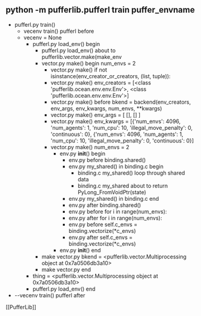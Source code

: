## python -m pufferlib.pufferl train puffer_envname
- pufferl.py train()
  - vecenv train() pufferl before
  - vecenv = None
    - pufferl.py load_env() begin
      - pufferl.py load_env() about to pufferlib.vector.make(make_env
      - vector.py make() begin num_envs = 2
        - vector.py make() if not isinstance(env_creator_or_creators, (list, tuple)):
        - vector.py make() env_creators = [<class 'pufferlib.ocean.env.env.Env'>, <class 'pufferlib.ocean.env.env.Env'>]
        - vector.py make() before bkend = backend(env_creators, env_args, env_kwargs, num_envs, **kwargs)
        - vector.py make() env_args = [ [], [] ]
        - vector.py make() env_kwargs = [{'num_envs': 4096, 'num_agents': 1, 'num_cpu': 10, 'illegal_move_penalty': 0, 'continuous': 0}, {'num_envs': 4096, 'num_agents': 1, 'num_cpu': 10, 'illegal_move_penalty': 0, 'continuous': 0}]
        - vector.py make() num_envs = 2
          - env.py __init__() begin
            - env.py before binding.shared()
            - env.py my_shared() in binding.c begin
              - binding.c my_shared() loop through shared data
              - binding.c my_shared about to return PyLong_FromVoidPtr(state)
            - env.py my_shared() in binding.c end
            - env.py after binding.shared()
            - env.py before for i in range(num_envs):
            - env.py after for i in range(num_envs):
            - env.py before self.c_envs = binding.vectorize(*c_envs)
            - env.py after self.c_envs = binding.vectorize(*c_envs)
          - env.py __init__() end
      - make vector.py bkend = <pufferlib.vector.Multiprocessing object at 0x7a0506db3a10>
      - make vector.py end
    - thing = <pufferlib.vector.Multiprocessing object at 0x7a0506db3a10>
    - pufferl.py load_env() end
- --vecenv train() pufferl after

[[PufferLib]]
